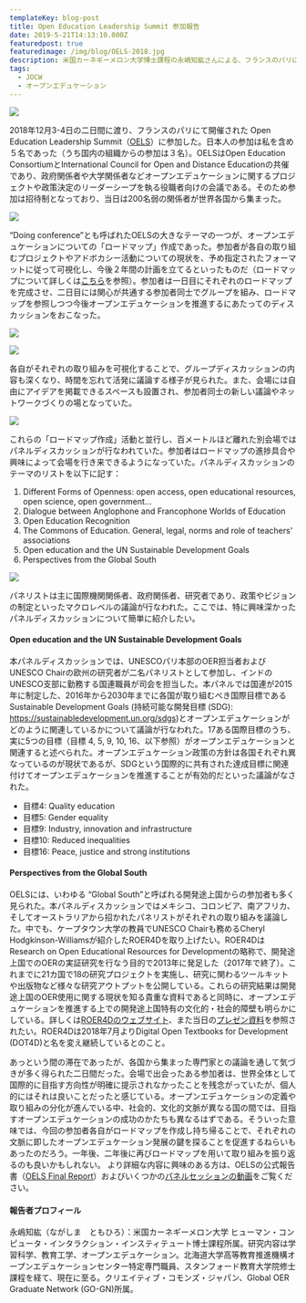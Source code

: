 ```yaml
---
templateKey: blog-post
title: Open Education Leadership Summit 参加報告
date: 2019-5-21T14:13:10.000Z
featuredpost: true
featuredimage: /img/blog/OELS-2018.jpg
description: 米国カーネギーメロン大学博士課程の永嶋知紘さんによる、フランスのパリにて2018年12月3-4日の二日間に渡り開催されたOpen Education Leadership Summit（OELS）の参加報告です。
tags:
  - JOCW
  - オープンエデュケーション
---
```

![](/img/blog/OELS-2018.jpg)

2018年12月3-4日の二日間に渡り、フランスのパリにて開催された Open Education Leadership Summit（[OELS](https://www.icde.org/events-listings/2018/12/4/open-education-leadership-summit)）に参加した。日本人の参加は私を含め５名であった（うち国内の組織からの参加は３名）。OELSはOpen Education ConsortiumとInternational Council for Open and Distance Educationの共催であり、政府関係者や大学関係者などオープンエデュケーションに関するプロジェクトや政策決定のリーダーシープを執る役職者向けの会議である。そのため参加は招待制となっており、当日は200名弱の関係者が世界各国から集まった。

![](/img/blog/20190501.jpg)

“Doing conference”とも呼ばれたOELSの大きなテーマの一つが、オープンエデュケーションについての「ロードマップ」作成であった。参加者が各自の取り組むプロジェクトやアドボカシー活動についての現状を、予め指定されたフォーマットに従って可視化し、今後２年間の計画を立てるといったものだ（ロードマップについて詳しくは[こちら](https://static1.squarespace.com/static/5b99664675f9eea7a3ecee82/t/5cc021821905f4d327870de5/1556095363485/ROADMAP%236FinalReadingOnline.pdf)を参照）。参加者は一日目にそれぞれのロードマップを完成させ、二日目には関心が共通する参加者同士でグループを組み、ロードマップを参照しつつ今後オープンエデュケーションを推進するにあたってのディスカッションをおこなった。

![](/img/blog/20190502.jpg)

![](/img/blog/20190503.jpg)

各自がそれぞれの取り組みを可視化することで、グループディスカッションの内容も深くなり、時間を忘れて活発に議論する様子が見られた。また、会場には自由にアイデアを掲載できるスペースも設置され、参加者同士の新しい議論やネットワークづくりの場となっていた。

![](/img/blog/20190504.jpg)

これらの「ロードマップ作成」活動と並行し、百メートルほど離れた別会場ではパネルディスカッションが行なわれていた。参加者はロードマップの進捗具合や興味によって会場を行き来できるようになっていた。パネルディスカッションのテーマのリストを以下に記す：


1.  Different Forms of Openness: open access, open educational resources, open science, open government...
2.  Dialogue between Anglophone and Francophone Worlds of Education
3.  Open Education Recognition
4.  The Commons of Education. General, legal, norms and role of teachers' associations
5.  Open education and the UN Sustainable Development Goals
6.  Perspectives from the Global South

![](/img/blog/20190505.jpg)

パネリストは主に国際機関関係者、政府関係者、研究者であり、政策やビジョンの制定といったマクロレベルの議論が行なわれた。ここでは、特に興味深かったパネルディスカッションについて簡単に紹介したい。

#### Open education and the UN Sustainable Development Goals

本パネルディスカッションでは、UNESCOパリ本部のOER担当者およびUNESCO
Chairの欧州の研究者が二名パネリストとして参加し、インドのUNESCO支部に勤務する国連職員が司会を担当した。本パネルでは国連が2015年に制定した、2016年から2030年までに各国が取り組むべき国際目標であるSustainable Development Goals (持続可能な開発目標
(SDG): https://sustainabledevelopment.un.org/sdgs)とオープンエデュケーションがどのように関連しているかについて議論が行なわれた。17ある国際目標のうち、実に5つの目標（目標 4, 5, 9, 10, 16、以下参照）がオープンエデュケーションと関連すると述べられた。オープンエデュケーション政策の方針は各国それぞれ異なっているのが現状であるが、SDGという国際的に共有された達成目標に関連付けてオープンエデュケーションを推進することが有効的だといった議論がなされた。

* 目標4: Quality education 
* 目標5: Gender equality
* 目標9: Industry, innovation and infrastructure 
* 目標10: Reduced inequalities 
* 目標16: Peace, justice and strong institutions

#### Perspectives from the Global South

OELSには、いわゆる “Global South”と呼ばれる開発途上国からの参加者も多く見られた。本パネルディスカッションではメキシコ、コロンビア、南アフリカ、そしてオーストラリアから招かれたパネリストがそれぞれの取り組みを議論した。中でも、ケープタウン大学の教員でUNESCO Chairも務めるCheryl Hodgkinson-Williamsが紹介したROER4Dを取り上げたい。ROER4DはResearch on Open Educational Resources for Developmentの略称で、開発途上国でのOERの実証研究を行なう目的で2013年に発足した（2017年で終了）。これまでに21カ国で18の研究プロジェクトを実施し、研究に関わるツールキットや出版物など様々な研究アウトプットを公開している。これらの研究結果は開発途上国のOER使用に関する現状を知る貴重な資料であると同時に、オープンエデュケーションを推進する上での開発途上国特有の文化的・社会的障壁も明らかにしている。詳しくは[ROER4Dのウェブサイト](http://roer4d.org)、また当日の[プレゼン資料](https://www.slideshare.net/ROER4D/open-education-and-social-justice-in-the-global-south-opportunities-seized-missed-and-to-be-grasped-124883533)を参照されたい。ROER4Dは2018年7月よりDigital Open Textbooks for Development (DOT4D)と名を変え継続しているとのこと。

あっという間の滞在であったが、各国から集まった専門家との議論を通して気づきが多く得られた二日間だった。会場で出会ったある参加者は、世界全体として国際的に目指す方向性が明確に提示されなかったことを残念がっていたが、個人的にはそれは良いことだったと感じている。オープンエデュケーションの定義や取り組みの分化が進んでいる中、社会的、文化的文脈が異なる国の間では、目指すオープンエデュケーションの成功のかたちも異なるはずである。そういった意味では、今回の参加者各自がロードマップを作成し持ち帰ることで、それぞれの文脈に即したオープンエデュケーション発展の鍵を探ることを促進するねらいもあったのだろう。一年後、二年後に再びロードマップを用いて取り組みを振り返るのも良いかもしれない。
より詳細な内容に興味のある方は、OELSの公式報告書（[OELS Final Report](https://drive.google.com/file/d/18Vrz3yvw9mP2P-1QBQQcxiYAEtWrg59m/view)）およびいくつかの[パネルセッションの動画](https://www.oeconsortium.org/2018/11/oec-and-icde-hosts-the-inaugural-open-education-leadership-summit/)をご覧ください。

#### 報告者プロフィール

永嶋知紘（ながしま　ともひろ）：米国カーネギーメロン大学 ヒューマン・コンピュータ・インタラクション・インスティテュート博士課程所属。研究内容は学習科学、教育工学、オープンエデュケーション。北海道大学高等教育推進機構オープンエデュケーションセンター特定専門職員、スタンフォード教育大学院修士課程を経て、現在に至る。クリエイティブ・コモンズ・ジャパン、Global OER Graduate Network (GO-GN)所属。


